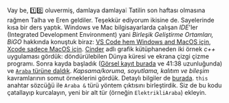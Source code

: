 Vay be, 1️⃣0️⃣ oluvermiş, damlaya damlaya❕ Tatilin son haftası olmasına rağmen Talha ve Eren geldiler. Teşekkür ediyorum ikisine de. Sayelerinde kısa bir ders yaptık. Windows ve Mac bilgisayarlarda çalışan *IDE*'ler (Integrated Development Environment) yani *Birleşik Geliştirme Ortamları, BiGO* hakkında konuştuk biraz: [VS Code hem Windows and MacOS için](https://code.visualstudio.com/), [Xcode sadece MacOS için](https://developer.apple.com/xcode/). [Cinder](https://libcinder.org/gallery) adlı grafik kütüphaneden iki örnek *c++* uygulaması gördük: döndürülebilen Dünya küresi ve ekrana çizgi çizme programı.  Sonra kayda başladık ([Görsel kayıt burada](https://drive.google.com/file/d/1yAIe-4ukKw8Eqws7TU6ER55EFK23Zzuf/view) ve 41:38 uzunluğunda) ve [`Araba` türüne daldık](https://www.onlinegdb.com/dbFycFP09). *Kapsama/koruma, soyutlama, kalıtım ve bileşim* kavramlarının somut örneklerini gördük. Detaylı bilgiler de [burada](sınıf-yapı-kavramı.md). `this` anahtar sözcüğü ile `Araba &` türü yöntem çıktısını birleştirdik. Siz de bu kodu çatallayıp kurcalayın, yeni bir alt tür (örneğin `ElektrikliAraba`) ekleyin.